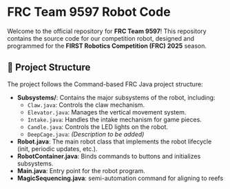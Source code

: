 # FRC Team 9597 Robot Code

Welcome to the official repository for **FRC Team 9597**! This repository contains the source code for our competition robot, designed and programmed for the **FIRST Robotics Competition (FRC) 2025** season.

## 📁 Project Structure

The project follows the Command-based FRC Java project structure:

- **Subsystems/**: Contains the major subsystems of the robot, including:
  - `Claw.java`: Controls the claw mechanism.
  - `Elevator.java`: Manages the vertical movement system.
  - `Intake.java`: Handles the intake mechanism for game pieces.
  - `Candle.java`: Controls the LED lights on the robot.
  - `DeepCage.java`: _(Description to be added)_
- **Robot.java**: The main robot class that implements the robot lifecycle (init, periodic updates, etc.).
- **RobotContainer.java**: Binds commands to buttons and initializes subsystems.
- **Main.java**: Entry point for the robot program.
- **MagicSequencing.java**: semi-automation command for aligning to reefs